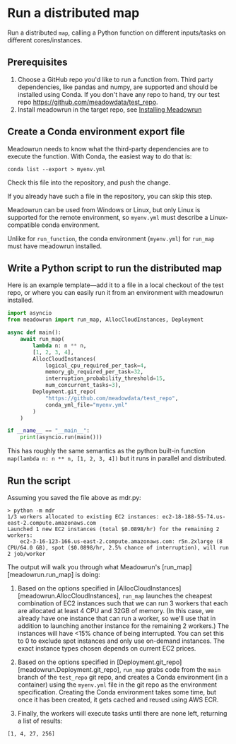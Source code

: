 # Run a distributed map

Run a distributed `map`, calling a Python function on different inputs/tasks on
different cores/instances.

## Prerequisites

1. Choose a GitHub repo you'd like to run a function from. Third party dependencies,
   like pandas and numpy, are supported and should be installed using Conda. If you
   don't have any repo to hand, try our test repo
   https://github.com/meadowdata/test_repo.
2. Install meadowrun in the target repo, see [Installing Meadowrun](/tutorial/install)

Create a Conda environment export file
--------------------------------------

Meadowrun needs to know what the third-party dependencies are to execute the function.
With Conda, the easiest way to do that is:

```shell
conda list --export > myenv.yml
``` 

Check this file into the repository, and push the change.

If you already have such a file in the repository, you can skip this step.

Meadowrun can be used from Windows or Linux, but only Linux is supported for the remote
environment, so `myenv.yml` must describe a Linux-compatible conda environment.

Unlike for `run_function`, the conda environment (`myenv.yml`) for `run_map` must have
meadowrun installed.

## Write a Python script to run the distributed map

Here is an example template—add it to a file in a local checkout of the test repo, or
where you can easily run it from an environment with meadowrun installed.

```python
import asyncio
from meadowrun import run_map, AllocCloudInstances, Deployment

async def main():
    await run_map(
        lambda n: n ** n,
        [1, 2, 3, 4],
        AllocCloudInstances(
            logical_cpu_required_per_task=4,
            memory_gb_required_per_task=32,
            interruption_probability_threshold=15,
            num_concurrent_tasks=3),
        Deployment.git_repo(
            "https://github.com/meadowdata/test_repo",
            conda_yml_file="myenv.yml"
        )
    )

if __name__ == "__main__":
    print(asyncio.run(main()))
```

This has roughly the same semantics as the python built-in function `map(lambda n: n **
n, [1, 2, 3, 4])` but it runs in parallel and distributed.

## Run the script

Assuming you saved the file above as mdr.py:

```shell
> python -m mdr
1/3 workers allocated to existing EC2 instances: ec2-18-188-55-74.us-east-2.compute.amazonaws.com
Launched 1 new EC2 instances (total $0.0898/hr) for the remaining 2 workers:
    ec2-3-16-123-166.us-east-2.compute.amazonaws.com: r5n.2xlarge (8 CPU/64.0 GB), spot ($0.0898/hr, 2.5% chance of interruption), will run 2 job/worker
```

The output will walk you through what Meadowrun's [run_map][meadowrun.run_map] is doing:

1. Based on the options specified in
   [AllocCloudInstances][meadowrun.AllocCloudInstances], `run_map` launches the cheapest
   combination of EC2 instances such that we can run 3 workers that each are allocated at
   least 4 CPU and 32GB of memory. (In this case, we already have one instance that can run
   a worker, so we'll use that in addition to launching another instance for the remaining
   2 workers.) The instances will have <15% chance of being interrupted. You can set this
   to 0 to exclude spot instances and only use on-demand instances. The exact instance
   types chosen depends on current EC2 prices.

2. Based on the options specified in
   [Deployment.git_repo][meadowrun.Deployment.git_repo], `run_map` grabs code from the
   `main` branch of the `test_repo` git repo, and creates a Conda environment (in a
   container) using the `myenv.yml` file in the git repo as the environment
   specification. Creating the Conda environment takes some time, but once it has been
   created, it gets cached and reused using AWS ECR. 

3. Finally, the workers will execute tasks until there are none left, returning a list
   of results:

```shell
[1, 4, 27, 256]
```
